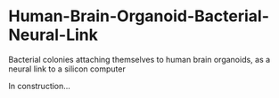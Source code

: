 # Human-Brain-Organoid-Bacterial-Neural-Link
Bacterial colonies attaching themselves to human brain organoids, as a neural link to a silicon computer

In construction...
